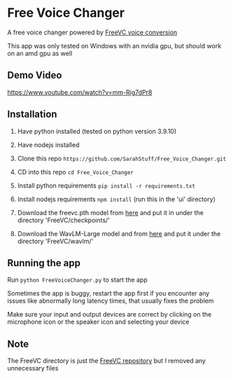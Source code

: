 # Free Voice Changer
A free voice changer powered by [FreeVC voice conversion](https://github.com/OlaWod/FreeVC)

This app was only tested on Windows with an nvidia gpu, but should work on an amd gpu as well

## Demo Video

https://www.youtube.com/watch?v=mm-Rig7dPr8

## Installation
1. Have python installed (tested on python version 3.9.10)

2. Have nodejs installed

3. Clone this repo `https://github.com/SarahStuff/Free_Voice_Changer.git`

4. CD into this repo `cd Free_Voice_Changer`

5. Install python requirements `pip install -r requirements.txt`

6. Install nodejs requirements `npm install` (run this in the 'ui' directory)

7. Download the freevc.pth model from [here](https://1drv.ms/u/s!AnvukVnlQ3ZTx1rjrOZ2abCwuBAh?e=UlhRR5) and put it in under the directory 'FreeVC/checkpoints/'

8. Download the WavLM-Large model and from [here](https://github.com/microsoft/unilm/tree/master/wavlm) and put it under the directory 'FreeVC/wavlm/'

## Running the app

Run `python FreeVoiceChanger.py` to start the app

Sometimes the app is buggy, restart the app first if you encounter any issues like abnormally long latency times, that usually fixes the problem

Make sure your input and output devices are correct by clicking on the microphone icon or the speaker icon and selecting your device

## Note

The FreeVC directory is just the [FreeVC repository](https://github.com/OlaWod/FreeVC) but I removed any unnecessary files
